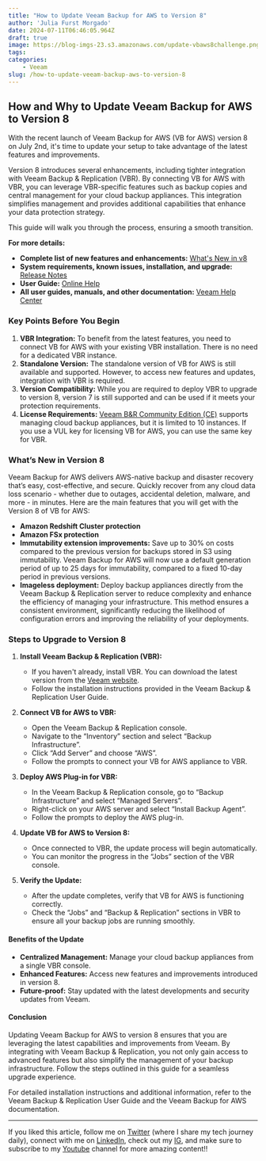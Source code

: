 ```yaml
---
title: "How to Update Veeam Backup for AWS to Version 8"
author: 'Julia Furst Morgado'
date: 2024-07-11T06:46:05.964Z
draft: true
image: https://blog-imgs-23.s3.amazonaws.com/update-vbaws8challenge.png
tags:
categories: 
    - Veeam
slug: /how-to-update-veeam-backup-aws-to-version-8
---
```


## How and Why to Update Veeam Backup for AWS to Version 8

With the recent launch of Veeam Backup for AWS (VB for AWS) version 8 on July 2nd, it's time to update your setup to take advantage of the latest features and improvements. 

Version 8 introduces several enhancements, including tighter integration with Veeam Backup & Replication (VBR). By connecting VB for AWS with VBR, you can leverage VBR-specific features such as backup copies and central management for your cloud backup appliances. This integration simplifies management and provides additional capabilities that enhance your data protection strategy.

This guide will walk you through the process, ensuring a smooth transition.

**For more details:**
- **Complete list of new features and enhancements:** [What's New in v8](https://www.veeam.com/whats-new-v8)
- **System requirements, known issues, installation, and upgrade:** [Release Notes](https://www.veeam.com/release-notes-v8)
- **User Guide:** [Online Help](https://helpcenter.veeam.com/docs/backup/vba/introduction.html)
- **All user guides, manuals, and other documentation:** [Veeam Help Center](https://www.veeam.com/documentation-guides-datasheets.html)

### Key Points Before You Begin

1. **VBR Integration:** To benefit from the latest features, you need to connect VB for AWS with your existing VBR installation. There is no need for a dedicated VBR instance.
2. **Standalone Version:** The standalone version of VB for AWS is still available and supported. However, to access new features and updates, integration with VBR is required.
3. **Version Compatibility:** While you are required to deploy VBR to upgrade to version 8, version 7 is still supported and can be used if it meets your protection requirements.
4. **License Requirements:** [Veeam B&R Community Edition (CE)](https://www.veeam.com/products/free/backup-recovery.html) supports managing cloud backup appliances, but it is limited to 10 instances. If you use a VUL key for licensing VB for AWS, you can use the same key for VBR.

### What’s New in Version 8

Veeam Backup for AWS delivers AWS-native backup and disaster recovery that’s easy, cost-effective, and secure. Quickly recover from any cloud data loss scenario - whether due to outages, accidental deletion, malware, and more - in minutes. Here are the main features that you will get with the Version 8 of VB for AWS:

- **Amazon Redshift Cluster protection**
- **Amazon FSx protection**
- **Immutability extension improvements:** Save up to 30% on costs compared to the previous version for backups stored in S3 using immutability. Veeam Backup for AWS will now use a default generation period of up to 25 days for immutability, compared to a fixed 10-day period in previous versions.
- **Imageless deployment:** Deploy backup appliances directly from the Veeam Backup & Replication server to reduce complexity and enhance the efficiency of managing your infrastructure. This method ensures a consistent environment, significantly reducing the likelihood of configuration errors and improving the reliability of your deployments.

### Steps to Upgrade to Version 8

1. **Install Veeam Backup & Replication (VBR):**
   - If you haven't already, install VBR. You can download the latest version from the [Veeam website](https://www.veeam.com/backup-replication.html).
   - Follow the installation instructions provided in the Veeam Backup & Replication User Guide.

2. **Connect VB for AWS to VBR:**
   - Open the Veeam Backup & Replication console.
   - Navigate to the “Inventory” section and select “Backup Infrastructure”.
   - Click “Add Server” and choose “AWS”.
   - Follow the prompts to connect your VB for AWS appliance to VBR.

3. **Deploy AWS Plug-in for VBR:**
   - In the Veeam Backup & Replication console, go to “Backup Infrastructure” and select “Managed Servers”.
   - Right-click on your AWS server and select “Install Backup Agent”.
   - Follow the prompts to deploy the AWS plug-in.

4. **Update VB for AWS to Version 8:**
   - Once connected to VBR, the update process will begin automatically.
   - You can monitor the progress in the “Jobs” section of the VBR console.

5. **Verify the Update:**
   - After the update completes, verify that VB for AWS is functioning correctly.
   - Check the “Jobs” and “Backup & Replication” sections in VBR to ensure all your backup jobs are running smoothly.

#### Benefits of the Update

- **Centralized Management:** Manage your cloud backup appliances from a single VBR console.
- **Enhanced Features:** Access new features and improvements introduced in version 8.
- **Future-proof:** Stay updated with the latest developments and security updates from Veeam.

#### Conclusion

Updating Veeam Backup for AWS to version 8 ensures that you are leveraging the latest capabilities and improvements from Veeam. By integrating with Veeam Backup & Replication, you not only gain access to advanced features but also simplify the management of your backup infrastructure. Follow the steps outlined in this guide for a seamless upgrade experience. 

For detailed installation instructions and additional information, refer to the Veeam Backup & Replication User Guide and the Veeam Backup for AWS documentation.


















***

If you liked this article, follow me on [Twitter](https://twitter.com/juliafmorgado) (where I share my tech journey daily), connect with me on [LinkedIn](https://www.linkedin.com/in/juliafmorgado/), check out my [IG](https://www.instagram.com/juliafmorgado/), and make sure to subscribe to my [Youtube](https://www.youtube.com/c/JuliaFMorgado) channel for more amazing content!!
